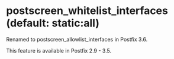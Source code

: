 # postscreen_whitelist_interfaces (default: static:all)
 Renamed to postscreen\_allowlist\_interfaces in Postfix 3.6. 


 This feature is available in Postfix 2.9 - 3.5. 


